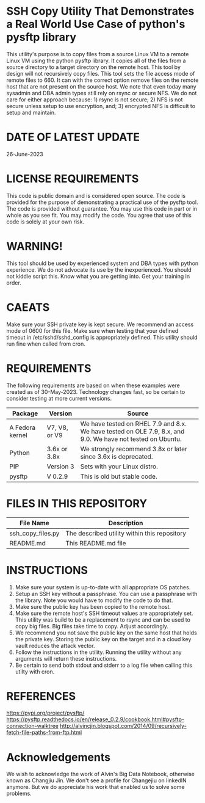 SSH Copy Utility That Demonstrates a Real World Use Case of python's pysftp library
===================================================================================
This utility's purpose is to copy files from a source Linux VM to a remote Linux
VM using the python pysftp library. It copies all of the files from a source
directory to a target directory on the remote host. This tool by design will not
recursively copy files. This tool sets the file access mode of remote files to
660. It can with the correct option remove files on the remote host that are not
present on the source host. We note that even today many sysadmin and DBA admin
types still rely on rsync or secure NFS. We do not care for either approach
because: 1) rsync is not secure; 2) NFS is not secure unless setup to use
encryption, and; 3) encrypted NFS is difficult to setup and maintain.

DATE OF LATEST UPDATE
===================================================================================
26-June-2023

LICENSE REQUIREMENTS
===================================================================================
This code is public domain and is considered open source. The code is provided
for the purpose of demonstrating a practical use of the pysftp tool. The code is
provided without guarantee. You may use this code in part or in whole as you see
fit. You may modify the code. You agree that use of this code is solely at your
own risk.

WARNING!
===================================================================================
This tool should be used by experienced system and DBA types with python
experience. We do not advocate its use by the inexperienced. You should not kiddie
script this. Know what you are getting into. Get your training in order.

CAEATS
===================================================================================
Make sure your SSH private key is kept secure. We recommend an access mode of 0600
for this file. Make sure when testing that your defined timeout in
/etc/sshd/sshd_config is appropriately defined. This utility should run fine
when called from cron.

REQUIREMENTS 
===================================================================================
The following requirements are based on when these examples were created as of 30-May-2023. Technology changes fast, so be certain to
consider testing at more current versions.

| Package                           |  Version      |  Source                                                                                                       |
|-----------------------------------|---------------|---------------------------------------------------------------------------------------------------------------|
| A Fedora kernel                   | V7, V8, or V9 | We have tested on RHEL 7.9 and 8.x. We have tested on OLE 7.9, 8.x, and 9.0. We have not tested on Ubuntu.    |
| Python                            | 3.6x or 3.8x  | We strongly recommend 3.8x or later since 3.6x is deprecated.                                                 |
| PIP                               | Version 3     | Sets with your Linux distro.                                                                                  |
| pysftp                            | V 0.2.9       | This is old but stable code.                                                                                  |

FILES IN THIS REPOSITORY
===================================================================================
| File Name                         | Description                                                                                                                   |
|-----------------------------------|-------------------------------------------------------------------------------------------------------------------------------|
| ssh_copy_files.py                 | The described utility within this repository                                                                                  |
| README.md                         | This README.md file

INSTRUCTIONS
===================================================================================
1. Make sure your system is up-to-date with all appropriate OS patches.
2. Setup an SSH key without a passphrase. You can use a passphrase with the library. Note you would have to modify the code to do that.
3. Make sure the public key has been copied to the remote host.
4. Make sure the remote host's SSH timeout values are appropriately set. This utility was build to be a replacement to rsync and can be used to copy big files.
   Big files take time to copy. Adjust accordingly.
5. We recommend you not save the public key on the same host that holds the private key. Storing the public key on the target and in a cloud key vault
   reduces the attack vector.
6. Follow the instructions in the utility. Running the utility without any arguments will return these instructions.
7. Be certain to send both stdout and stderr to a log file when calling this utilty with cron.

REFERENCES
===================================================================================
https://pypi.org/project/pysftp/
https://pysftp.readthedocs.io/en/release_0.2.9/cookbook.html#pysftp-connection-walktree
http://alvincjin.blogspot.com/2014/09/recursively-fetch-file-paths-from-ftp.html

Acknowledgements
===================================================================================
We wish to acknowledge the work of Alvin's Big Data Notebook, otherwise known as
Changjiu Jin. We don't see a profile for Changejiu on linkedIN anymore. But we do
appreciate his work that enabled us to solve some problems.
